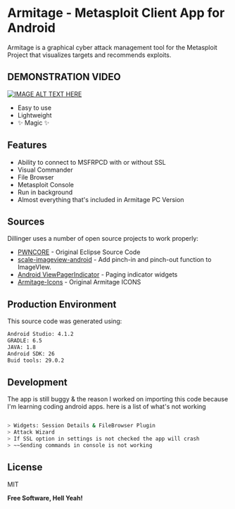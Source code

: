 # Armitage - Metasploit Client App for Android

Armitage is a graphical cyber attack management tool for the Metasploit Project that visualizes targets and recommends exploits.
## DEMONSTRATION VIDEO
[![IMAGE ALT TEXT HERE](https://img.youtube.com/vi/tLOG9_v0cQE/0.jpg)](https://www.youtube.com/watch?v=tLOG9_v0cQE)
- Easy to use
- Lightweight
- ✨ Magic ✨

## Features

- Ability to connect to MSFRPCD with or without SSL
- Visual Commander
- File Browser
- Metasploit Console
- Run in background
- Almost everything that's included in Armitage PC Version

## Sources

Dillinger uses a number of open source projects to work properly:

- [PWNCORE](https://github.com/AnwarMohamed/pwnCore) - Original Eclipse Source Code
- [scale-imageview-android](https://github.com/matabii/scale-imageview-android) - Add pinch-in and pinch-out function to ImageVIew.
- [Android ViewPagerIndicator](https://github.com/JakeWharton/ViewPagerIndicator) - Paging indicator widgets 
- [Armitage-Icons](http://fastandeasyhacking.com/) - Original Armitage ICONS


## Production Environment

This source code was generated using:

```sh
Android Studio: 4.1.2
GRADLE: 6.5
JAVA: 1.8
Android SDK: 26
Buid tools: 29.0.2
```


## Development

The app is still buggy & the reason I worked on importing this code because I'm learning coding android apps.
here is a list of what's not working

```sh

> Widgets: Session Details & FileBrowser Plugin
> Attack Wizard
> If SSL option in settings is not checked the app will crash
> ~~Sending commands in console is not working 

```

## License

MIT

**Free Software, Hell Yeah!**

